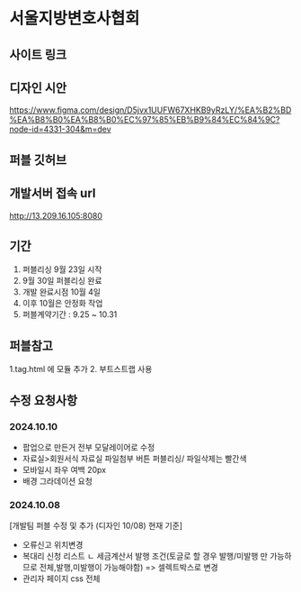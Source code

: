 # 서울지방변호사협회

##  사이트 링크


## 디자인 시안
https://www.figma.com/design/D5jvx1UUFW67XHKB9yRzLY/%EA%B2%BD%EA%B8%B0%EA%B8%B0%EC%97%85%EB%B9%84%EC%84%9C?node-id=4331-304&m=dev

## 퍼블 깃허브

## 개발서버 접속 url
http://13.209.16.105:8080

## 기간
1. 퍼블리싱 9월 23일 시작
2. 9월 30일 퍼블리싱 완료
3. 개발 완료시점 10월 4일
4. 이후 10월은 안정화 작업
5. 퍼블계약기간 : 9.25 ~ 10.31

## 퍼블참고
1.tag.html 에 모듈 추가
2. 부트스트랩 사용


## 수정 요청사항


### 2024.10.10
- 팝업으로 만든거 전부 모달레이어로 수정
- 자료실>회원서식 자료실 파일첨부 버튼 퍼블리싱/ 파일삭제는 빨간색
- 모바일시 좌우 여백 20px
- 배경 그라데이션 요청


### 2024.10.08
[개발팀 퍼블 수정 및 추가 (디자인 10/08) 현재 기준]
- 오류신고 위치변경
- 복대리 신청 리스트
ㄴ 세금계산서 발행 조건(토글로 할 경우 발행/미발행 만 가능하므로 전체,발행,미발행이 가능해야함) => 셀렉트박스로 변경
- 관리자 페이지 css 전체

